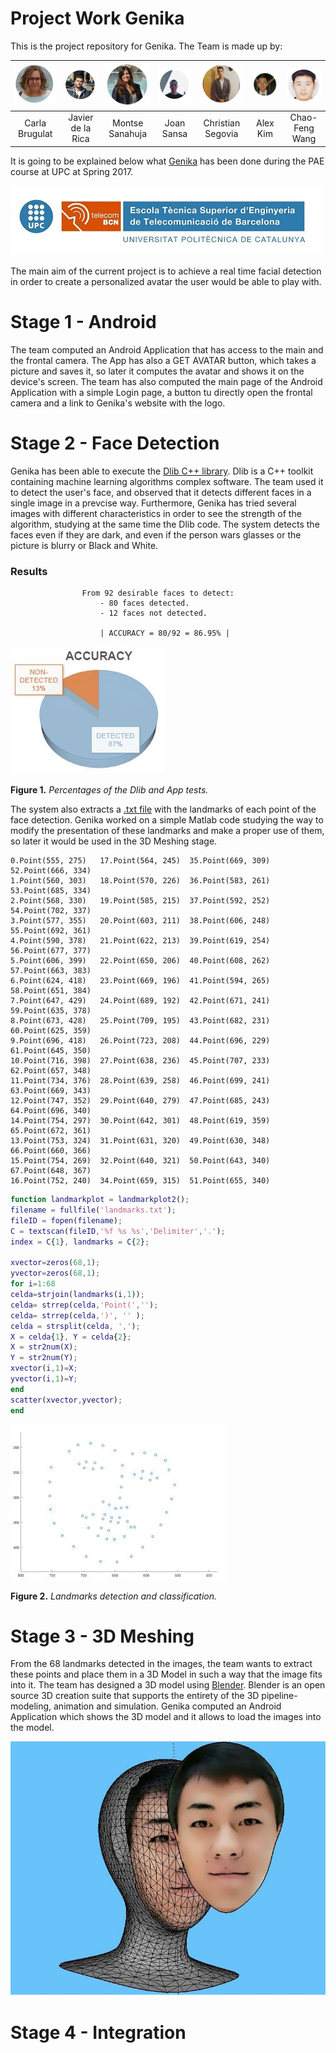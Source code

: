 # Project Work Genika

This is the project repository for Genika. The Team is made up by:

| ![Carla Brugulat](/img/Carla.JPG) | ![Javier de la Rica](/img/Javier.JPG) | ![Montse Sanahuja](/img/Montse.JPG) | ![Joan Sansa](/img/Joan.JPG) | ![Christian Segovia](/img/Christian.JPG) | ![Alex Kim](/img/Alex.JPG) | ![Chao-Feng Wang](/img/Chao.JPG) |
| :---: | :---: | :---: | :---: | :---: | :---: | :---: |
| Carla Brugulat | Javier de la Rica | Montse Sanahuja | Joan Sansa | Christian Segovia | Alex Kim | Chao-Feng Wang |

It is going to be explained below what [Genika](http://genikateam.weebly.com) has been done during the PAE course at UPC at Spring 2017.

![Universitat Politècnica de Catalunya](/img/upc_etsetb.jpg)

 The main aim of the current project is to achieve a real time facial detection in order to create a personalized  avatar the user would be able to play with.
 
 # Stage 1 - Android
 
 The team computed an Android Application that has access to the main and the frontal camera. The App has also a GET AVATAR button, which takes a picture and saves it, so later it computes the avatar and shows it on the device's screen.
 The team has also computed the main page of the Android Application with a simple Login page, a button tu directly open the frontal camera and a link to Genika's website with the logo.
 
 # Stage 2 - Face Detection
 
 Genika has been able to execute the [Dlib C++ library](http://dlib.net). Dlib is a C++ toolkit containing machine learning algorithms complex software. The team used it to detect the user's face, and observed that it detects different faces in a single image in a prevcise way. Furthermore, Genika has tried several images with different characteristics in order to see the strength of the algorithm, studying at the same time the Dlib code.
 The system detects the faces even if they are dark, and even if the person wars glasses or the picture is blurry or Black and White.
	
### Results
					From 92 desirable faces to detect:
						- 80 faces detected.
						- 12 faces not detected.
  
					    | ACCURACY = 80/92 = 86.95% |
![Perc](/img/perc.JPG)	

**Figure 1.** *Percentages of the Dlib and App tests.* 			
 
 The system also extracts a [.txt file](https://www.dropbox.com/s/oqz4kxj6oj976oq/landmarks.txt?dl=0) with the landmarks of each point of the face detection. Genika worked on a simple Matlab code studying the way to modify the presentation of these landmarks and make a proper use of them, so later it would be used in the 3D Meshing stage.
 
 ```
0.Point(555, 275)	17.Point(564, 245)	35.Point(669, 309)	52.Point(666, 334)
1.Point(560, 303) 	18.Point(570, 226)	36.Point(583, 261)	53.Point(685, 334)
2.Point(568, 330)	19.Point(585, 215)	37.Point(592, 252)	54.Point(702, 337)
3.Point(577, 355)	20.Point(603, 211)	38.Point(606, 248)	55.Point(692, 361)
4.Point(590, 378)	21.Point(622, 213)	39.Point(619, 254)	56.Point(677, 377)
5.Point(606, 399)	22.Point(650, 206)	40.Point(608, 262)	57.Point(663, 383)
6.Point(624, 418)	23.Point(669, 196)	41.Point(594, 265)	58.Point(651, 384)
7.Point(647, 429)	24.Point(689, 192)	42.Point(671, 241)	59.Point(635, 378)
8.Point(673, 428)	25.Point(709, 195)	43.Point(682, 231)	60.Point(625, 359)
9.Point(696, 418)	26.Point(723, 208)	44.Point(696, 229)	61.Point(645, 350)
10.Point(716, 398)	27.Point(638, 236)	45.Point(707, 233)	62.Point(657, 348)
11.Point(734, 376)	28.Point(639, 258)	46.Point(699, 241)	63.Point(669, 343)
12.Point(747, 352)	29.Point(640, 279)	47.Point(685, 243)	64.Point(696, 340)
14.Point(754, 297)	30.Point(642, 301)	48.Point(619, 359)	65.Point(672, 361)
13.Point(753, 324)	31.Point(631, 320)	49.Point(630, 348)	66.Point(660, 366)
15.Point(754, 269)	32.Point(640, 321)	50.Point(643, 340)	67.Point(648, 367)
16.Point(752, 240)	34.Point(659, 315)	51.Point(655, 340)
```
 
 
 
 ```matlab
 function landmarkplot = landmarkplot2();
filename = fullfile('landmarks.txt');
 fileID = fopen(filename);
 C = textscan(fileID,'%f %s %s','Delimiter','.');
 index = C{1}, landmarks = C{2};
 
 xvector=zeros(68,1);
 yvector=zeros(68,1);
 for i=1:68
 celda=strjoin(landmarks(i,1));
 celda= strrep(celda,'Point(','');
 celda= strrep(celda,')', '' );
 celda = strsplit(celda, ',');
 X = celda{1}, Y = celda{2};
 X = str2num(X);
 Y = str2num(Y);
 xvector(i,1)=X;
 yvector(i,1)=Y;
 end
 scatter(xvector,yvector);
end
```

![68landmarks](/img/landmarks.JPG)

 **Figure 2.** *Landmarks detection and classification.* 
 
 # Stage 3 - 3D Meshing
 
 From the 68 landmarks detected in the images, the team wants to extract these points and place them in a 3D Model in such a way that the image fits into it. The team has designed a 3D model using [Blender](https://www.blender.org/). Blender is an open source 3D creation suite that supports the entirety of the 3D pipeline-modeling, animation and simulation.
 Genika computed an Android Application which shows the 3D model and it allows to load the images into the model.
 
 ![3Dmodel](/img/3Dmodel.JPG)
 # Stage 4 - Integration
 
 
